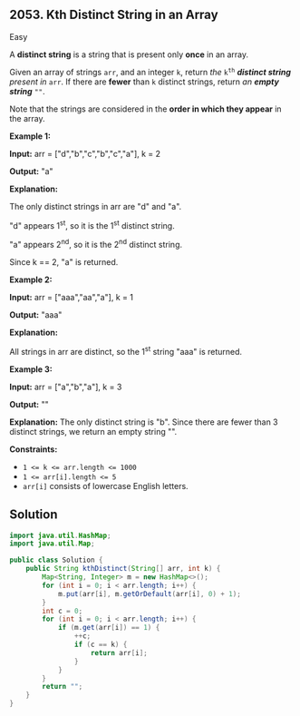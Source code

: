 ## 2053\. Kth Distinct String in an Array

Easy

A **distinct string** is a string that is present only **once** in an array.

Given an array of strings `arr`, and an integer `k`, return _the_ <code>k<sup>th</sup></code> _**distinct string** present in_ `arr`. If there are **fewer** than `k` distinct strings, return _an **empty string**_ `""`.

Note that the strings are considered in the **order in which they appear** in the array.

**Example 1:**

**Input:** arr = ["d","b","c","b","c","a"], k = 2

**Output:** "a"

**Explanation:**

The only distinct strings in arr are "d" and "a".

"d" appears 1<sup>st</sup>, so it is the 1<sup>st</sup> distinct string.

"a" appears 2<sup>nd</sup>, so it is the 2<sup>nd</sup> distinct string.

Since k == 2, "a" is returned. 

**Example 2:**

**Input:** arr = ["aaa","aa","a"], k = 1

**Output:** "aaa"

**Explanation:**

All strings in arr are distinct, so the 1<sup>st</sup> string "aaa" is returned. 

**Example 3:**

**Input:** arr = ["a","b","a"], k = 3

**Output:** ""

**Explanation:** The only distinct string is "b". Since there are fewer than 3 distinct strings, we return an empty string "". 

**Constraints:**

*   `1 <= k <= arr.length <= 1000`
*   `1 <= arr[i].length <= 5`
*   `arr[i]` consists of lowercase English letters.

## Solution

```java
import java.util.HashMap;
import java.util.Map;

public class Solution {
    public String kthDistinct(String[] arr, int k) {
        Map<String, Integer> m = new HashMap<>();
        for (int i = 0; i < arr.length; i++) {
            m.put(arr[i], m.getOrDefault(arr[i], 0) + 1);
        }
        int c = 0;
        for (int i = 0; i < arr.length; i++) {
            if (m.get(arr[i]) == 1) {
                ++c;
                if (c == k) {
                    return arr[i];
                }
            }
        }
        return "";
    }
}
```